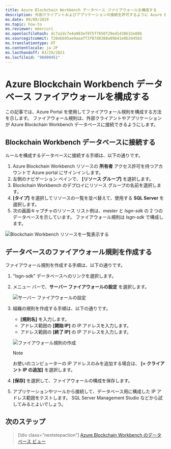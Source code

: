 ```yaml
---
title: Azure Blockchain Workbench データベース ファイアウォールを構成する
description: 外部クライアントおよびアプリケーションの接続を許可するように Azure Blockchain Workbench Preview データベース ファイアウォールを構成する方法について説明します。
ms.date: 09/09/2019
ms.topic: how-to
ms.reviewer: mmercuri
ms.openlocfilehash: dc7a1dc7e4a083ef8f5f7650f29ed1430b32e88b
ms.sourcegitcommit: f28ebb95ae9aaaff3f87d8388a09b41e0b3445b5
ms.translationtype: HT
ms.contentlocale: ja-JP
ms.lasthandoff: 03/29/2021
ms.locfileid: "96009451"
---
```

# <a name="configure-the-azure-blockchain-workbench-database-firewall"></a>Azure Blockchain Workbench データベース ファイアウォールを構成する

この記事では、Azure Portal を使用してファイアウォール規則を構成する方法を示します。 ファイアウォール規則は、外部クライアントやアプリケーションが Azure Blockchain Workbench データベースに接続できるようにします。

## <a name="connect-to-the-blockchain-workbench-database"></a>Blockchain Workbench データベースに接続する

ルールを構成するデータベースに接続する手順は、以下の通りです。

1. Azure Blockchain Workbench リソースの **所有者** アクセス許可を持つアカウントで Azure portal にサインインします。
2. 左側のナビゲーション ペインで、 **[リソース グループ]** を選択します。
3. Blockchain Workbench のデプロイにリソース グループの名前を選択します。
4. **[タイプ]** を選択してリソースの一覧を並べ替えて、使用する **SQL Server** を選択します。
5. 次の画面キャプチャのリソース リスト例は、*master* と *lsgn-sdk* の 2 つのデータベースを示しています。 ファイアウォール規則は *lsgn-sdk* で構成します。

![Blockchain Workbench リソースを一覧表示する](./media/database-firewall/list-database-resources.png)

## <a name="create-a-database-firewall-rule"></a>データベースのファイアウォール規則を作成する

ファイアウォール規則を作成する手順は、以下の通りです。

1. "lsgn-sdk" データベースへのリンクを選択します。
2. メニュー バーで、**サーバー ファイアウォールの設定** を選択します。

   ![サーバー ファイアウォールの設定](./media/database-firewall/configure-server-firewall.png)

3. 組織の規則を作成する手順は、以下の通りです。

   * **[規則名]** を入力します。
   * アドレス範囲の **[開始 IP]** の IP アドレスを入力します。
   * アドレス範囲の **[終了 IP]** の IP アドレスを入力します。

   ![ファイアウォール規則の作成](./media/database-firewall/create-firewall-rule.png)

    > [!NOTE]
    > お使いのコンピューターの IP アドレスのみを追加する場合は、 **[+ クライアント IP の追加]** を選択します。
        
1. **[保存]** を選択して、ファイアウォールの構成を保存します。
2. アプリケーションやツールから接続して、データベース用に構成した IP アドレス範囲をテストします。 SQL Server Management Studio などから試してみるとよいでしょう。

## <a name="next-steps"></a>次のステップ

> [!div class="nextstepaction"]
> [Azure Blockchain Workbench のデータベース ビュー](database-views.md)